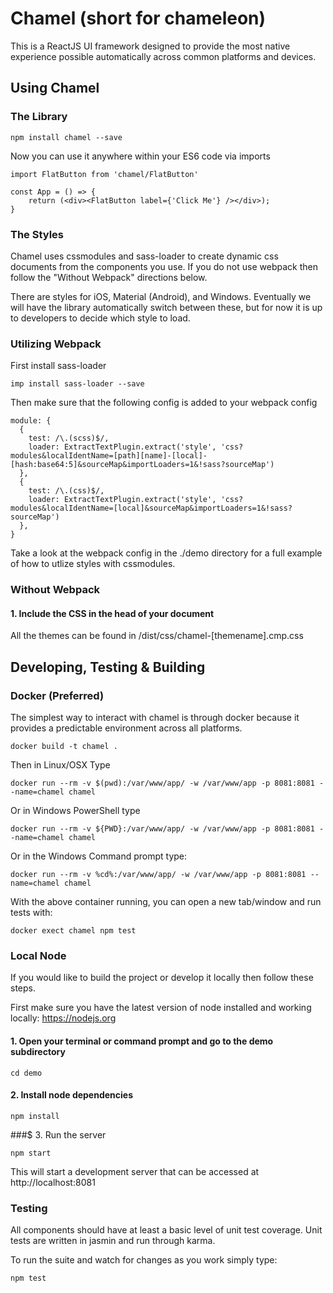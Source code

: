 # Chamel (short for chameleon)

This is a ReactJS UI framework designed to provide the most native experience possible automatically across common platforms and devices.

## Using Chamel

### The Library

    npm install chamel --save

Now you can use it anywhere within your ES6 code via imports

    import FlatButton from 'chamel/FlatButton'

    const App = () => {
        return (<div><FlatButton label={'Click Me'} /></div>);
    }

### The Styles

Chamel uses cssmodules and sass-loader to create dynamic css documents from the components you use.
If you do not use webpack then follow the "Without Webpack" directions below.

There are styles for iOS, Material (Android), and Windows. Eventually we will have the library
automatically switch between these, but for now it is up to developers to decide which style to load.

### Utilizing Webpack

First install sass-loader

    imp install sass-loader --save

Then make sure that the following config is added to your webpack config

    module: {
      {
        test: /\.(scss)$/,
        loader: ExtractTextPlugin.extract('style', 'css?modules&localIdentName=[path][name]-[local]-[hash:base64:5]&sourceMap&importLoaders=1&!sass?sourceMap')
      },
      {
        test: /\.(css)$/,
        loader: ExtractTextPlugin.extract('style', 'css?modules&localIdentName=[local]&sourceMap&importLoaders=1&!sass?sourceMap')
      },
    }

Take a look at the webpack config in the ./demo directory for a full example of how to utlize styles with cssmodules.

### Without Webpack

#### 1. Include the CSS in the head of your document

All the themes can be found in /dist/css/chamel-[themename].cmp.css

## Developing, Testing & Building


### Docker (Preferred)

The simplest way to interact with chamel is through docker because it provides a predictable environment
across all platforms.

    docker build -t chamel .

Then in Linux/OSX Type

    docker run --rm -v $(pwd):/var/www/app/ -w /var/www/app -p 8081:8081 --name=chamel chamel

Or in Windows PowerShell type

    docker run --rm -v ${PWD}:/var/www/app/ -w /var/www/app -p 8081:8081 --name=chamel chamel

Or in the Windows Command prompt type:

    docker run --rm -v %cd%:/var/www/app/ -w /var/www/app -p 8081:8081 --name=chamel chamel

With the above container running, you can open a new tab/window and run tests with:

    docker exect chamel npm test

### Local Node

If you would like to build the project or develop it locally then follow these steps.

First make sure you have the latest version of node installed and working locally: https://nodejs.org

#### 1. Open your terminal or command prompt and go to the demo subdirectory

    cd demo

#### 2. Install node dependencies

    npm install


###$ 3. Run the server

    npm start

This will start a development server that can be accessed at http://localhost:8081

### Testing
All components should have at least a basic level of unit test coverage. Unit tests are written in jasmin
and run through karma.

To run the suite and watch for changes as you work simply type:

    npm test
